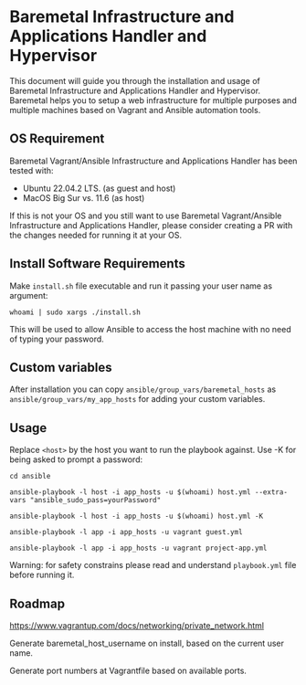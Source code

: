 # Baremetal Infrastructure and Applications Handler and Hypervisor

This document will guide you through the installation and usage of Baremetal Infrastructure and Applications Handler and Hypervisor.
Baremetal helps you to setup a web infrastructure for multiple purposes and multiple machines based on Vagrant and Ansible automation tools.


## OS Requirement

Baremetal Vagrant/Ansible Infrastructure and Applications Handler has been tested with:
*  Ubuntu 22.04.2 LTS. (as guest and host)
*  MacOS Big Sur vs. 11.6 (as host)

If this is not your OS and you still want to use Baremetal Vagrant/Ansible Infrastructure and Applications Handler, please consider creating a PR with the changes needed for running it at your OS.

## Install Software Requirements

Make `install.sh` file executable and run it passing your user name as argument:

`whoami | sudo xargs ./install.sh`

This will be used to allow Ansible to access the host machine with no need of typing your password. 

## Custom variables

After installation you can copy `ansible/group_vars/baremetal_hosts` as `ansible/group_vars/my_app_hosts` for adding your custom variables. 

## Usage

Replace `<host>` by the host you want to run the playbook against. Use -K for being asked to prompt a password:

`cd ansible`

`ansible-playbook -l host -i app_hosts -u $(whoami) host.yml --extra-vars "ansible_sudo_pass=yourPassword"`

`ansible-playbook -l host -i app_hosts -u $(whoami) host.yml -K`

`ansible-playbook -l app -i app_hosts -u vagrant guest.yml`

`ansible-playbook -l app -i app_hosts -u vagrant project-app.yml`

Warning: for safety constrains please read and understand `playbook.yml` file before running it.

## Roadmap

https://www.vagrantup.com/docs/networking/private_network.html

Generate baremetal_host_username on install, based on the current user name.

Generate port numbers at Vagrantfile based on available ports.
